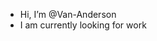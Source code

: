 - Hi, I’m @Van-Anderson
- I am currently looking for work

<!---
Van-Anderson/Van-Anderson is a ✨ special ✨ repository because its `README.md` (this file) appears on your GitHub profile.
You can click the Preview link to take a look at your changes.
--->
